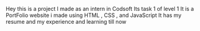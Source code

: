 Hey this is a project I made as an intern in Codsoft 
Its task 1 of level 1 
It is a PortFolio website i made using HTML , CSS , and JavaScript
It has my resume and my experience and learning till now 
